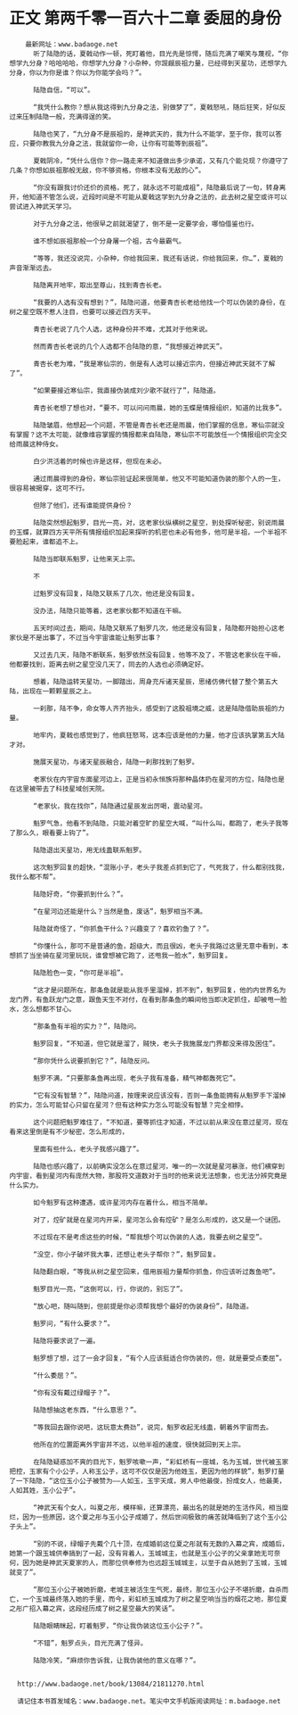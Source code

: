 # 正文 第两千零一百六十二章 委屈的身份
        最新网址：www.badaoge.net
          听了陆隐的话，夏戟动作一顿，死盯着他，目光先是惊愕，随后充满了嘲笑与蔑视，“你想学九分身？哈哈哈哈，你想学九分身？小杂种，你觊觎辰祖力量，已经得到天星功，还想学九分身，你以为你是谁？你以为你能学会吗？”。
      
          陆隐自信，“可以”。
      
          “我凭什么教你？想从我这得到九分身之法，别做梦了”，夏戟怒吼，随后狂笑，好似反过来压制陆隐一般，充满得逞的笑。
      
          陆隐也笑了，“九分身不是辰祖的，是神武天的，我为什么不能学，至于你，我可以答应，只要你教我九分身之法，我就留你一命，让你有可能等到辰祖”。
      
          夏戟阴冷，“凭什么信你？你一路走来不知道做出多少承诺，又有几个能兑现？你遵守了几条？你想如辰祖那般无敌，你不够资格，你根本没有无敌的心”。
      
          “你没有跟我讨价还价的资格，死了，就永远不可能成祖”，陆隐最后说了一句，转身离开，他知道不管怎么说，近段时间是不可能从夏戟这学到九分身之法的，此去树之星空或许可以尝试进入神武天学习。
      
          对于九分身之法，他很早之前就渴望了，倒不是一定要学会，哪怕借鉴也行。
      
          谁不想如辰祖那般一个分身屠一个祖，古今最霸气。
      
          “等等，我还没说完，小杂种，你给我回来，我还有话说，你给我回来，你…”，夏戟的声音渐渐远去。
      
          陆隐离开地牢，取出至尊山，找到青杏长老。
      
          “我要的人选有没有想到？”，陆隐问道，他要青杏长老给他找一个可以伪装的身份，在树之星空既不惹人注目，也要可以接近四方天平。
      
          青杏长老说了几个人选，这种身份并不难，尤其对于他来说。
      
          然而青杏长老说的几个人选都不合陆隐的意，“我想接近神武天”。
      
          青杏长老为难，“我是寒仙宗的，倒是有人选可以接近宗内，但接近神武天就不了解了”。
      
          “如果要接近寒仙宗，我直接伪装成刘少歌不就行了”，陆隐道。
      
          青杏长老想了想也对，“要不，可以问问雨晨，她的玉蝶是情报组织，知道的比我多”。
      
          陆隐皱眉，他想起一个问题，不管是青杏长老还是雨晨，他们掌握的信息，寒仙宗就没有掌握？这不太可能，就像维容掌握的情报都来自陆隐，寒仙宗不可能放任一个情报组织完全交给雨晨这种侍女。
      
          白少洪活着的时候也许是这样，但现在未必。
      
          通过雨晨得到的身份，寒仙宗验证起来很简单，他又不可能知道伪装的那个人的一生，很容易被揭穿，这可不行。
      
          但除了他们，还有谁能提供身份？
      
          陆隐突然想起魁罗，目光一亮，对，这老家伙纵横树之星空，到处探听秘密，别说雨晨的玉蝶，就算四方天平所有情报组织加起来探听的机密也未必有他多，他可是半祖，一个半祖不要脸起来，谁都追不上。
      
          陆隐当即联系魁罗，让他来天上宗。
      
          不
      
          过魁罗没有回复，陆隐又联系了几次，他还是没有回复。
      
          没办法，陆隐只能等着，这老家伙都不知道在干嘛。
      
          五天时间过去，期间，陆隐又联系了魁罗几次，他还是没有回复，陆隐都开始担心这老家伙是不是出事了，不过当今宇宙谁能让魁罗出事？
      
          又过去几天，陆隐不断联系，魁罗依然没有回复，他等不及了，不管这老家伙在干嘛，他都要找到，距离去树之星空没几天了，同去的人选也必须确定好。
      
          想着，陆隐运转天星功，一脚踏出，周身充斥诸天星辰，思绪仿佛代替了整个第五大陆，出现在一颗颗星辰之上。
      
          一刹那，陆不争，命女等人齐齐抬头，感受到了这股祖境之威，这是陆隐借助辰祖的力量。
      
          地牢内，夏戟也感觉到了，他疯狂怒骂，这本应该是他的力量，他才应该执掌第五大陆才对。
      
          施展天星功，与诸天星辰融合，陆隐一刹那找到了魁罗。
      
          老家伙在内宇宙东面星河边上，正是当初永恒族将那种晶体扔在星河的方位，陆隐也是在这里被带去了科技星域创天院。
      
          “老家伙，我在找你”，陆隐通过星辰发出厉喝，震动星河。
      
          魁罗气急，他看不到陆隐，只能对着空旷的星空大喊，“叫什么叫，都跑了，老头子我等了那么久，眼看要上钩了”。
      
          陆隐退出天星功，用无线蛊联系魁罗。
      
          这次魁罗回复的超快，“混账小子，老头子我差点抓到它了，气死我了，什么都别找我，我什么都不帮”。
      
          陆隐好奇，“你要抓到什么？”。
      
          “在星河边还能是什么？当然是鱼，废话”，魁罗相当不满。
      
          陆隐就奇怪了，“你抓鱼干什么？兴趣变了？喜欢钓鱼了？”。
      
          “你懂什么，那可不是普通的鱼，超级大，而且很凶，老头子我路过这里无意中看到，本想抓了当坐骑在星河里玩玩，谁曾想被它跑了，还甩我一脸水”，魁罗回复。
      
          陆隐脸色一变，“你可是半祖”。
      
          “这才是问题所在，那条鱼就是能从我手里溜掉，抓不到”，魁罗回复，他的内世界名为龙门界，有鱼跃龙门之意，跟鱼天生不对付，在看到那条鱼的瞬间他当即决定抓住，却被甩一脸水，怎么想都不甘心。
      
          “那条鱼有半祖的实力？”，陆隐问。
      
          魁罗回复，“不知道，但它就是溜了，贼快，老头子我施展龙门界都没来得及困住”。
      
          “那你凭什么说要抓到它？”，陆隐反问。
      
          魁罗不满，“只要那条鱼再出现，老头子我有准备，精气神都轰死它”。
      
          “它有没有智慧？”，陆隐问道，按理来说应该没有，否则一条鱼能拥有从魁罗手下溜掉的实力，怎么可能甘心只留在星河？但有这种实力怎么可能没有智慧？完全相悖。
      
          这个问题把魁罗难住了，“不知道，要等抓住才知道，不过以前从来没在意过星河，现在看来这里倒是有不少秘密，怎么形成的，
      
          里面有些什么，老头子我感兴趣了”。
      
          陆隐也感兴趣了，以前确实没怎么在意过星河，唯一的一次就是星河暴涨，他们横穿到内宇宙，看到星河内有庞然大物，那股符文道数对于当时的他来说无法想象，也无法分辨究竟是什么实力。
      
          如今魁罗有这种遭遇，或许星河内存在着什么，相当不简单。
      
          对了，焢矿就是在星河内开采，星河怎么会有焢矿？是怎么形成的，这又是一个谜团。
      
          不过现在不是考虑这些的时候，“帮我想个可以伪装的人选，我要去树之星空”。
      
          “没空，你小子破坏我大事，还想让老头子帮你？”，魁罗回复。
      
          陆隐翻白眼，“等我从树之星空回来，借用辰祖力量帮你抓鱼，你应该听过轰鱼吧”。
      
          魁罗目光一亮，“这倒可以，行，你说的，别忘了”。
      
          “放心吧，随叫随到，但前提是你必须帮我想个最好的伪装身份”，陆隐道。
      
          魁罗问，“有什么要求？”。
      
          陆隐将要求说了一遍。
      
          魁罗想了想，过了一会才回复，“有个人应该挺适合你伪装的，但，就是要受点委屈”。
      
          “什么委屈？”。
      
          “你有没有戴过绿帽子？”。
      
          陆隐想抽这老东西，“什么意思？”。
      
          “等我回去跟你说吧，这玩意太费劲”，说完，魁罗收起无线蛊，朝着外宇宙而去。
      
          他所在的位置距离外宇宙并不远，以他半祖的速度，很快就回到天上宗。
      
          在陆隐疑惑加不爽的目光下，魁罗咳嗽一声，“彩虹桥有一座城，名为玉城，世代被玉家把控，玉家有个小公子，人称玉公子，这可不仅仅是因为他姓玉，更因为他的样貌”，魁罗打量了一下陆隐，“这位玉小公子被赞为——人如玉，玉宇天成，男人中他最俊，扮成女人，他最美，人如其姓，玉小公子”。
      
          “神武天有个女人，叫夏之彤，模样嘛，还算漂亮，最出名的就是她的生活作风，相当糜烂，因为一些原因，这个夏之彤与玉小公子成婚了，然后世间极致的痛苦就降临到了这个玉小公子头上”。
      
          “别的不说，绿帽子先戴个几十顶，在成婚前这位夏之彤就有无数的入幕之宾，成婚后，她第一个跟玉城供奉搞到了一起，没有背着人，玉城城主，也就是玉小公子的父亲拿她无可奈何，因为她是神武天夏家的人，而那位供奉修为也远超玉城城主，以至于自从她到了玉城，玉城就变了”。
      
          “那位玉小公子被她折磨，老城主被活生生气死，最终，那位玉小公子不堪折磨，自杀而亡，一个玉城最终落入她的手里，而今，彩虹桥玉城成为了树之星空响当当的烟花之地，那位夏之彤广招入幕之宾，这段经历成了树之星空最大的笑话”。
      
          陆隐眼睛眯起，盯着魁罗，“你让我伪装这位玉小公子？”。
      
          “不错”，魁罗点头，目光充满了怪异。
      
          陆隐冷笑，“麻烦你告诉我，让我伪装他的意义在哪？”。
      
      
      http://www.badaoge.net/book/13084/21811270.html
      
      请记住本书首发域名：www.badaoge.net。笔尖中文手机版阅读网址：m.badaoge.net